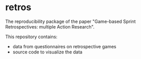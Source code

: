 # retros
The reproducibility package of the paper "Game-based Sprint Retrospectives: multiple Action Research".

This repository contains:
- data from questionnaires on retrospective games
- source code to visualize the data